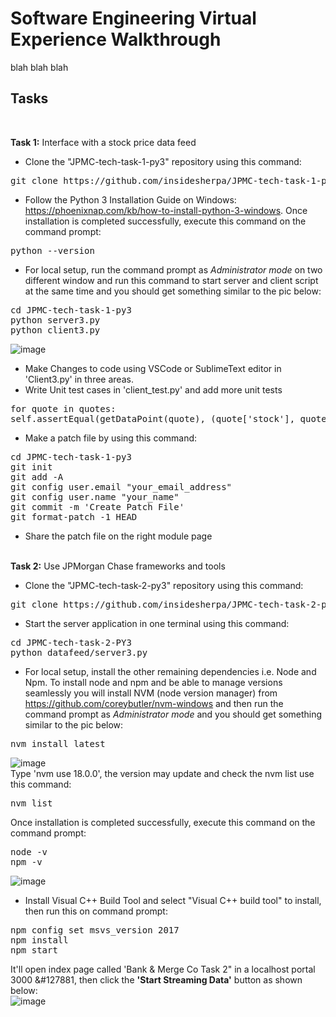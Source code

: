 # Software Engineering Virtual Experience Walkthrough

blah blah blah
## Tasks
<br />

<b>Task 1:</b> Interface with a stock price data feed 
</br>
* Clone the "JPMC-tech-task-1-py3" repository using this command:
<pre>
git clone https://github.com/insidesherpa/JPMC-tech-task-1-py3.git
</pre>

* Follow the Python 3 Installation Guide on Windows: https://phoenixnap.com/kb/how-to-install-python-3-windows. Once installation is completed successfully, execute this command on the command prompt:
<pre>
python --version
</pre>

* For local setup, run the command prompt as <i>Administrator mode</i> on two different window and run this command to start server and client script at the same time and you should get something similar to the pic below:
<pre>
cd JPMC-tech-task-1-py3
python server3.py
python client3.py
</pre>
![image](https://user-images.githubusercontent.com/89456649/166102697-2e5eff89-8002-45e9-a3a8-8d5b8ad86b49.png)
* Make Changes to code using VSCode or SublimeText editor in 'Client3.py' in three areas.
* Write Unit test cases in 'client_test.py' and add more unit tests
<pre>
for quote in quotes:
self.assertEqual(getDataPoint(quote), (quote['stock'], quote['top_bid']['price'], quote['top_ask']['price'], (quote['top_bid']['price'] + quote['top_ask']['price'])/2))
</pre>
* Make a patch file by using this command:
<pre>
cd JPMC-tech-task-1-py3
git init
git add -A
git config user.email "your_email_address"
git config user.name "your_name"
git commit -m 'Create Patch File'
git format-patch -1 HEAD
</pre>
* Share the patch file on the right module page
<br/>
<b>Task 2:</b> Use JPMorgan Chase frameworks and tools

* Clone the "JPMC-tech-task-2-py3" repository using this command:
<pre>
git clone https://github.com/insidesherpa/JPMC-tech-task-2-py3.git
</pre>
* Start the server application in one terminal using this command:
<pre>
cd JPMC-tech-task-2-PY3
python datafeed/server3.py
</pre>
* For local setup, install the other remaining dependencies i.e. Node and Npm. To install node and npm and be able to manage versions seamlessly you will install NVM (node version manager) from https://github.com/coreybutler/nvm-windows and then run the command prompt as <i>Administrator mode</i> and you should get something similar to the pic below:
<pre>
nvm install latest
</pre>
![image](https://user-images.githubusercontent.com/89456649/166103492-36e3570c-37f9-4d99-947d-468a19179b24.png)
</br>Type 'nvm use 18.0.0', the version may update and check the nvm list use this command:
<pre>
nvm list
</pre>
Once installation is completed successfully, execute this command on the command prompt:
<pre>
node -v
npm -v
</pre>
![image](https://user-images.githubusercontent.com/89456649/166104012-0109dc2e-c1b1-4870-af54-9015275b89e7.png)
* Install Visual C++ Build Tool and select "Visual C++ build tool" to install, then run this on command prompt:
<pre>
npm config set msvs_version 2017
npm install
npm start
</pre>
It'll open index page called 'Bank & Merge Co Task 2" in a localhost portal 3000  &#127881, then click the <b>'Start Streaming Data'</b> button as shown below:  
![image](https://user-images.githubusercontent.com/89456649/166106268-4149b2c6-48fa-4f80-8c86-a3c04f811386.png)
